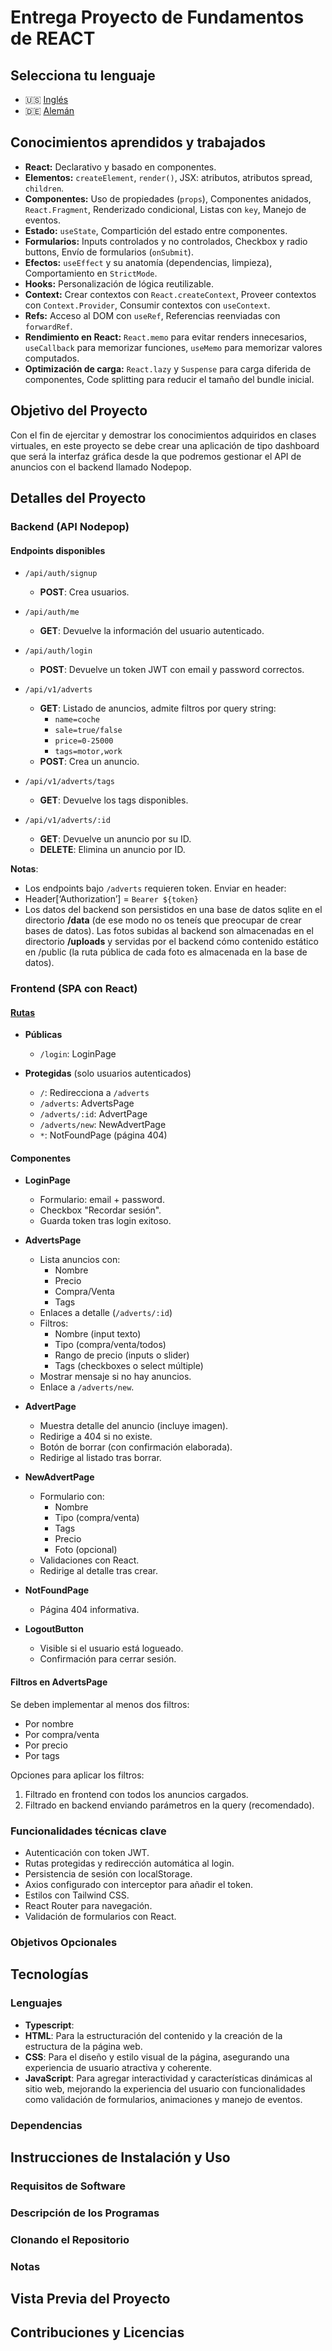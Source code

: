 # Entrega Proyecto de Fundamentos de REACT

## Selecciona tu lenguaje

- 🇺🇸 [Inglés](README.md)
- 🇩🇪 [Alemán](README.de.md)

<!-- ------------------------------------------------------------------------------------------- -->
## Conocimientos aprendidos y trabajados

- **React:** Declarativo y basado en componentes.
- **Elementos:** `createElement`, `render()`, JSX: atributos, atributos spread, `children`.
- **Componentes:** Uso de propiedades (`props`), Componentes anidados, `React.Fragment`, Renderizado condicional, Listas con `key`, Manejo de eventos.
- **Estado:** `useState`, Compartición del estado entre componentes.
- **Formularios:** Inputs controlados y no controlados, Checkbox y radio buttons, Envío de formularios (`onSubmit`).
- **Efectos:** `useEffect` y su anatomía (dependencias, limpieza), Comportamiento en `StrictMode`.
- **Hooks:** Personalización de lógica reutilizable.
- **Context:** Crear contextos con `React.createContext`, Proveer contextos con `Context.Provider`, Consumir contextos con `useContext`.
- **Refs:** Acceso al DOM con `useRef`, Referencias reenviadas con `forwardRef`.
- **Rendimiento en React:** `React.memo` para evitar renders innecesarios, `useCallback` para memorizar funciones, `useMemo` para memorizar valores computados.
- **Optimización de carga:** `React.lazy` y `Suspense` para carga diferida de componentes, Code splitting para reducir el tamaño del bundle inicial.

<!-- ------------------------------------------------------------------------------------------- -->
## Objetivo del Proyecto

Con el fin de ejercitar y demostrar los conocimientos adquiridos en clases virtuales, en este proyecto se debe crear una aplicación de tipo dashboard que será la interfaz gráfica desde la que podremos gestionar el API de anuncios con el backend llamado Nodepop.

<!-- ------------------------------------------------------------------------------------------- -->
## Detalles del Proyecto

### Backend (API Nodepop)

#### Endpoints disponibles

- `/api/auth/signup`  
  - **POST**: Crea usuarios.

- `/api/auth/me`  
  - **GET**: Devuelve la información del usuario autenticado.

- `/api/auth/login`  
  - **POST**: Devuelve un token JWT con email y password correctos.

- `/api/v1/adverts`  
  - **GET**: Listado de anuncios, admite filtros por query string:
    - `name=coche`
    - `sale=true/false`
    - `price=0-25000`
    - `tags=motor,work`
  - **POST**: Crea un anuncio.

- `/api/v1/adverts/tags`  
  - **GET**: Devuelve los tags disponibles.

- `/api/v1/adverts/:id`  
  - **GET**: Devuelve un anuncio por su ID.
  - **DELETE**: Elimina un anuncio por ID.

**Notas**:

- Los endpoints bajo `/adverts` requieren token. Enviar en header:
- Header[‘Authorization’] = `Bearer ${token}`
- Los datos del backend son persistidos en una base de datos sqlite en el directorio **/data** (de ese modo no os teneís que preocupar de crear bases de datos). Las fotos subidas al backend son almacenadas en el directorio **/uploads** y servidas por el backend cómo contenido estático en /public (la ruta pública de cada foto es almacenada en la base de datos).

### Frontend (SPA con React)

#### <u>Rutas</u>

- **Públicas**
  - `/login`: LoginPage

- **Protegidas** (solo usuarios autenticados)
  - `/`: Redirecciona a `/adverts`
  - `/adverts`: AdvertsPage
  - `/adverts/:id`: AdvertPage
  - `/adverts/new`: NewAdvertPage
  - `*`: NotFoundPage (página 404)

#### Componentes

- **LoginPage**
  - Formulario: email + password.
  - Checkbox "Recordar sesión".
  - Guarda token tras login exitoso.

- **AdvertsPage**
  - Lista anuncios con:
    - Nombre
    - Precio
    - Compra/Venta
    - Tags
  - Enlaces a detalle (`/adverts/:id`)
  - Filtros:
    - Nombre (input texto)
    - Tipo (compra/venta/todos)
    - Rango de precio (inputs o slider)
    - Tags (checkboxes o select múltiple)
  - Mostrar mensaje si no hay anuncios.
  - Enlace a `/adverts/new`.

- **AdvertPage**
  - Muestra detalle del anuncio (incluye imagen).
  - Redirige a 404 si no existe.
  - Botón de borrar (con confirmación elaborada).
  - Redirige al listado tras borrar.
  
- **NewAdvertPage**
  - Formulario con:
    - Nombre
    - Tipo (compra/venta)
    - Tags
    - Precio
    - Foto (opcional)
  - Validaciones con React.
  - Redirige al detalle tras crear.

- **NotFoundPage**
  - Página 404 informativa.

- **LogoutButton**
  - Visible si el usuario está logueado.
  - Confirmación para cerrar sesión.

#### Filtros en AdvertsPage

Se deben implementar al menos dos filtros:

- Por nombre
- Por compra/venta
- Por precio
- Por tags

Opciones para aplicar los filtros:

1. Filtrado en frontend con todos los anuncios cargados.
2. Filtrado en backend enviando parámetros en la query (recomendado).

### Funcionalidades técnicas clave

- Autenticación con token JWT.
- Rutas protegidas y redirección automática al login.
- Persistencia de sesión con localStorage.
- Axios configurado con interceptor para añadir el token.
- Estilos con Tailwind CSS.
- React Router para navegación.
- Validación de formularios con React.

### Objetivos Opcionales

<!-- ------------------------------------------------------------------------------------------- -->
## Tecnologías

### Lenguajes

- **Typescript**:
- **HTML**: Para la estructuración del contenido y la creación de la estructura de la página web.
- **CSS**: Para el diseño y estilo visual de la página, asegurando una experiencia de usuario atractiva y coherente.
- **JavaScript**: Para agregar interactividad y características dinámicas al sitio web, mejorando la experiencia del usuario con funcionalidades como validación de formularios, animaciones y manejo de eventos.

### Dependencias

<!-- ------------------------------------------------------------------------------------------- -->
## Instrucciones de Instalación y Uso

### Requisitos de Software

### Descripción de los Programas

### Clonando el Repositorio

### Notas

<!-- ------------------------------------------------------------------------------------------- -->
## Vista Previa del Proyecto

<!-- ------------------------------------------------------------------------------------------- -->

## Contribuciones y Licencias
